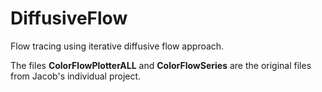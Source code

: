 DiffusiveFlow
=============

Flow tracing using iterative diffusive flow approach.

The files **ColorFlowPlotterALL** and **ColorFlowSeries** are the original files from Jacob's individual project.
